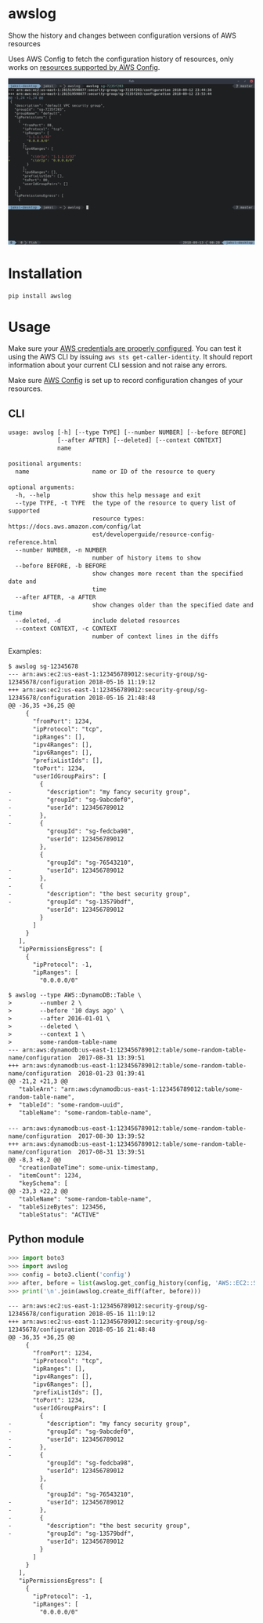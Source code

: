 # awslog

Show the history and changes between configuration versions of AWS resources

Uses AWS Config to fetch the configuration history of resources, only works on [resources supported by AWS Config](https://docs.aws.amazon.com/config/latest/developerguide/resource-config-reference.html).

![Screenshot](screenshot.png)

# Installation

`pip install awslog`

# Usage

Make sure your [AWS credentials are properly configured](https://docs.aws.amazon.com/cli/latest/userguide/cli-chap-getting-started.html).
You can test it using the AWS CLI by issuing `aws sts get-caller-identity`. It should report information about your current CLI session and not raise any errors.

Make sure [AWS Config](https://aws.amazon.com/config/) is set up to record configuration changes of your resources.

## CLI

```
usage: awslog [-h] [--type TYPE] [--number NUMBER] [--before BEFORE]
              [--after AFTER] [--deleted] [--context CONTEXT]
              name

positional arguments:
  name                  name or ID of the resource to query

optional arguments:
  -h, --help            show this help message and exit
  --type TYPE, -t TYPE  the type of the resource to query list of supported
                        resource types: https://docs.aws.amazon.com/config/lat
                        est/developerguide/resource-config-reference.html
  --number NUMBER, -n NUMBER
                        number of history items to show
  --before BEFORE, -b BEFORE
                        show changes more recent than the specified date and
                        time
  --after AFTER, -a AFTER
                        show changes older than the specified date and time
  --deleted, -d         include deleted resources
  --context CONTEXT, -c CONTEXT
                        number of context lines in the diffs
```

Examples:
```shellsession
$ awslog sg-12345678
--- arn:aws:ec2:us-east-1:123456789012:security-group/sg-12345678/configuration	2018-05-16 11:19:12
+++ arn:aws:ec2:us-east-1:123456789012:security-group/sg-12345678/configuration	2018-05-16 21:48:48
@@ -36,35 +36,25 @@
     {
       "fromPort": 1234,
       "ipProtocol": "tcp",
       "ipRanges": [],
       "ipv4Ranges": [],
       "ipv6Ranges": [],
       "prefixListIds": [],
       "toPort": 1234,
       "userIdGroupPairs": [
         {
-          "description": "my fancy security group",
-          "groupId": "sg-9abcdef0",
-          "userId": 123456789012
-        },
-        {
           "groupId": "sg-fedcba98",
           "userId": 123456789012
         },
         {
           "groupId": "sg-76543210",
-          "userId": 123456789012
-        },
-        {
-          "description": "the best security group",
-          "groupId": "sg-13579bdf",
           "userId": 123456789012
         }
       ]
     }
   ],
   "ipPermissionsEgress": [
     {
       "ipProtocol": -1,
       "ipRanges": [
         "0.0.0.0/0"
```

```shellsession
$ awslog --type AWS::DynamoDB::Table \
>        --number 2 \
>        --before '10 days ago' \
>        --after 2016-01-01 \
>        --deleted \
>        --context 1 \
>        some-random-table-name
--- arn:aws:dynamodb:us-east-1:123456789012:table/some-random-table-name/configuration	2017-08-31 13:39:51
+++ arn:aws:dynamodb:us-east-1:123456789012:table/some-random-table-name/configuration	2018-01-23 01:39:41
@@ -21,2 +21,3 @@
   "tableArn": "arn:aws:dynamodb:us-east-1:123456789012:table/some-random-table-name",
+  "tableId": "some-random-uuid",
   "tableName": "some-random-table-name",

--- arn:aws:dynamodb:us-east-1:123456789012:table/some-random-table-name/configuration	2017-08-30 13:39:52
+++ arn:aws:dynamodb:us-east-1:123456789012:table/some-random-table-name/configuration	2017-08-31 13:39:51
@@ -8,3 +8,2 @@
   "creationDateTime": some-unix-timestamp,
-  "itemCount": 1234,
   "keySchema": [
@@ -23,3 +22,2 @@
   "tableName": "some-random-table-name",
-  "tableSizeBytes": 123456,
   "tableStatus": "ACTIVE"
```

## Python module

```python console
>>> import boto3
>>> import awslog
>>> config = boto3.client('config')
>>> after, before = list(awslog.get_config_history(config, 'AWS::EC2::SecurityGroup', 'sg-12345678'))
>>> print('\n'.join(awslog.create_diff(after, before)))
```

```
--- arn:aws:ec2:us-east-1:123456789012:security-group/sg-12345678/configuration	2018-05-16 11:19:12
+++ arn:aws:ec2:us-east-1:123456789012:security-group/sg-12345678/configuration	2018-05-16 21:48:48
@@ -36,35 +36,25 @@
     {
       "fromPort": 1234,
       "ipProtocol": "tcp",
       "ipRanges": [],
       "ipv4Ranges": [],
       "ipv6Ranges": [],
       "prefixListIds": [],
       "toPort": 1234,
       "userIdGroupPairs": [
         {
-          "description": "my fancy security group",
-          "groupId": "sg-9abcdef0",
-          "userId": 123456789012
-        },
-        {
           "groupId": "sg-fedcba98",
           "userId": 123456789012
         },
         {
           "groupId": "sg-76543210",
-          "userId": 123456789012
-        },
-        {
-          "description": "the best security group",
-          "groupId": "sg-13579bdf",
           "userId": 123456789012
         }
       ]
     }
   ],
   "ipPermissionsEgress": [
     {
       "ipProtocol": -1,
       "ipRanges": [
         "0.0.0.0/0"
```
